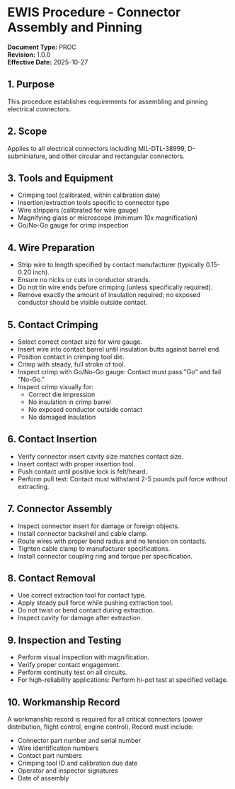 # EWIS Procedure - Connector Assembly and Pinning

**Document Type:** PROC  
**Revision:** 1.0.0  
**Effective Date:** 2025-10-27

## 1. Purpose
This procedure establishes requirements for assembling and pinning electrical connectors.

## 2. Scope
Applies to all electrical connectors including MIL-DTL-38999, D-subminiature, and other circular and rectangular connectors.

## 3. Tools and Equipment
- Crimping tool (calibrated, within calibration date)
- Insertion/extraction tools specific to connector type
- Wire strippers (calibrated for wire gauge)
- Magnifying glass or microscope (minimum 10x magnification)
- Go/No-Go gauge for crimp inspection

## 4. Wire Preparation
- Strip wire to length specified by contact manufacturer (typically 0.15-0.20 inch).
- Ensure no nicks or cuts in conductor strands.
- Do not tin wire ends before crimping (unless specifically required).
- Remove exactly the amount of insulation required; no exposed conductor should be visible outside contact.

## 5. Contact Crimping
- Select correct contact size for wire gauge.
- Insert wire into contact barrel until insulation butts against barrel end.
- Position contact in crimping tool die.
- Crimp with steady, full stroke of tool.
- Inspect crimp with Go/No-Go gauge: Contact must pass "Go" and fail "No-Go."
- Inspect crimp visually for:
  - Correct die impression
  - No insulation in crimp barrel
  - No exposed conductor outside contact
  - No damaged insulation

## 6. Contact Insertion
- Verify connector insert cavity size matches contact size.
- Insert contact with proper insertion tool.
- Push contact until positive lock is felt/heard.
- Perform pull test: Contact must withstand 2-5 pounds pull force without extracting.

## 7. Connector Assembly
- Inspect connector insert for damage or foreign objects.
- Install connector backshell and cable clamp.
- Route wires with proper bend radius and no tension on contacts.
- Tighten cable clamp to manufacturer specifications.
- Install connector coupling ring and torque per specification.

## 8. Contact Removal
- Use correct extraction tool for contact type.
- Apply steady pull force while pushing extraction tool.
- Do not twist or bend contact during extraction.
- Inspect cavity for damage after extraction.

## 9. Inspection and Testing
- Perform visual inspection with magnification.
- Verify proper contact engagement.
- Perform continuity test on all circuits.
- For high-reliability applications: Perform hi-pot test at specified voltage.

## 10. Workmanship Record
A workmanship record is required for all critical connectors (power distribution, flight control, engine control).
Record must include:
- Connector part number and serial number
- Wire identification numbers
- Contact part numbers
- Crimping tool ID and calibration due date
- Operator and inspector signatures
- Date of assembly
